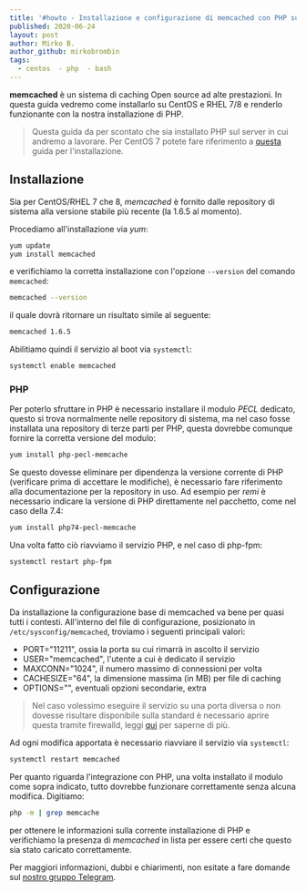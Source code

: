 ```yaml
---
title: '#howto - Installazione e configurazione di memcached con PHP su CentOS e RHEL 7/8'
published: 2020-06-24
layout: post
author: Mirko B.
author_github: mirkobrombin
tags:
  - centos  - php  - bash
---
```

**memcached** è un sistema di caching Open source ad alte prestazioni. In questa guida vedremo come installarlo su CentOS e RHEL 7/8 e renderlo funzionante con la nostra installazione di PHP.

> Questa guida da per scontato che sia installato PHP sul server in cui andremo a lavorare. Per CentOS 7 potete fare riferimento a <a href="https://linuxhub.it/articles/howto-installare-php7-su-centos7">questa</a> guida per l'installazione.

## Installazione
Sia per CentOS/RHEL 7 che 8, *memcached* è fornito dalle repository di sistema alla versione stabile più recente (la 1.6.5 al momento).

Procediamo all'installazione via *yum*:

```bash
yum update
yum install memcached
```

e verifichiamo la corretta installazione con l'opzione `--version` del comando `memcached`:

```bash
memcached --version
```

il quale dovrà ritornare un risultato simile al seguente:

```bash
memcached 1.6.5
```

Abilitiamo quindi il servizio al boot via `systemctl`:

```bash
systemctl enable memcached
```

### PHP
Per poterlo sfruttare in PHP è necessario installare il modulo *PECL* dedicato, questo si trova normalmente nelle repository di sistema, ma nel caso fosse installata una repository di terze parti per PHP, questa dovrebbe comunque fornire la corretta versione del modulo:

```bash
yum install php-pecl-memcache
```

Se questo dovesse eliminare per dipendenza la versione corrente di PHP (verificare prima di accettare le modifiche), è necessario fare riferimento alla documentazione per la repository in uso. Ad esempio per *remi* è necessario indicare la versione di PHP direttamente nel pacchetto, come nel caso della 7.4:

```bash
yum install php74-pecl-memcache
```

Una volta fatto ciò riavviamo il servizio PHP, e nel caso di php-fpm:

```bash
systemctl restart php-fpm
```

## Configurazione
Da installazione la configurazione base di memcached va bene per quasi tutti i contesti. All'interno del file di configurazione, posizionato in `/etc/sysconfig/memcached`, troviamo i seguenti principali valori:

- PORT="11211", ossia la porta su cui rimarrà in ascolto il servizio
- USER="memcached", l'utente a cui è dedicato il servizio
- MAXCONN="1024", il numero massimo di connessioni per volta
- CACHESIZE="64", la dimensione massima (in MB) per file di caching
- OPTIONS="", eventuali opzioni secondarie, extra

> Nel caso volessimo eseguire il servizio su una porta diversa o non dovesse risultare disponibile sulla standard è necessario aprire questa tramite firewalld, leggi <a href="https://linuxhub.it/articles/howto-aprire-e-chiudere-porte-con-firewalld">qui</a> per saperne di più.

Ad ogni modifica apportata è necessario riavviare il servizio via `systemctl`:

```bash
systemctl restart memcached
```

Per quanto riguarda l'integrazione con PHP, una volta installato il modulo come sopra indicato, tutto dovrebbe funzionare correttamente senza alcuna modifica. Digitiamo:

```bash
php -m | grep memcache
```

per ottenere le informazioni sulla corrente installazione di PHP e verifichiamo la presenza di *memcached* in lista per essere certi che questo sia stato caricato correttamente.

Per maggiori informazioni, dubbi e chiarimenti, non esitate a fare domande sul <a href="https://t.me/linuxpeople">nostro gruppo Telegram</a>.

